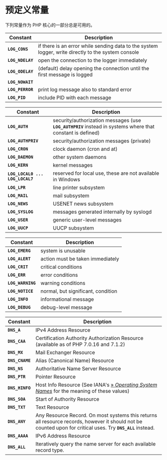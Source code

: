 预定义常量
==========

下列常量作为 PHP 核心的一部分总是可用的。

| Constant         | Description                                                                                        |
|------------------|----------------------------------------------------------------------------------------------------|
| **`LOG_CONS`**   | if there is an error while sending data to the system logger, write directly to the system console |
| **`LOG_NDELAY`** | open the connection to the logger immediately                                                      |
| **`LOG_ODELAY`** | (default) delay opening the connection until the first message is logged                           |
| **`LOG_NOWAIT`** |                                                                                                    |
| **`LOG_PERROR`** | print log message also to standard error                                                           |
| **`LOG_PID`**    | include PID with each message                                                                      |

| Constant                        | Description                                                                                                |
|---------------------------------|------------------------------------------------------------------------------------------------------------|
| **`LOG_AUTH`**                  | security/authorization messages (use **`LOG_AUTHPRIV`** instead in systems where that constant is defined) |
| **`LOG_AUTHPRIV`**              | security/authorization messages (private)                                                                  |
| **`LOG_CRON`**                  | clock daemon (cron and at)                                                                                 |
| **`LOG_DAEMON`**                | other system daemons                                                                                       |
| **`LOG_KERN`**                  | kernel messages                                                                                            |
| **`LOG_LOCAL0 ... LOG_LOCAL7`** | reserved for local use, these are not available in Windows                                                 |
| **`LOG_LPR`**                   | line printer subsystem                                                                                     |
| **`LOG_MAIL`**                  | mail subsystem                                                                                             |
| **`LOG_NEWS`**                  | USENET news subsystem                                                                                      |
| **`LOG_SYSLOG`**                | messages generated internally by syslogd                                                                   |
| **`LOG_USER`**                  | generic user-level messages                                                                                |
| **`LOG_UUCP`**                  | UUCP subsystem                                                                                             |

| Constant          | Description                        |
|-------------------|------------------------------------|
| **`LOG_EMERG`**   | system is unusable                 |
| **`LOG_ALERT`**   | action must be taken immediately   |
| **`LOG_CRIT`**    | critical conditions                |
| **`LOG_ERR`**     | error conditions                   |
| **`LOG_WARNING`** | warning conditions                 |
| **`LOG_NOTICE`**  | normal, but significant, condition |
| **`LOG_INFO`**    | informational message              |
| **`LOG_DEBUG`**   | debug-level message                |

| Constant        | Description                                                                                                                                                                                  |
|-----------------|----------------------------------------------------------------------------------------------------------------------------------------------------------------------------------------------|
| **`DNS_A`**     | IPv4 Address Resource                                                                                                                                                                        |
| **`DNS_CAA`**   | Certification Authority Authorization Resource (available as of PHP 7.0.16 and 7.1.2)                                                                                                        |
| **`DNS_MX`**    | Mail Exchanger Resource                                                                                                                                                                      |
| **`DNS_CNAME`** | Alias (Canonical Name) Resource                                                                                                                                                              |
| **`DNS_NS`**    | Authoritative Name Server Resource                                                                                                                                                           |
| **`DNS_PTR`**   | Pointer Resource                                                                                                                                                                             |
| **`DNS_HINFO`** | Host Info Resource (See IANA's <a href="http://www.iana.org/assignments/operating-system-names" class="link external">» <em>Operating System Names</em></a> for the meaning of these values) |
| **`DNS_SOA`**   | Start of Authority Resource                                                                                                                                                                  |
| **`DNS_TXT`**   | Text Resource                                                                                                                                                                                |
| **`DNS_ANY`**   | Any Resource Record. On most systems this returns all resource records, however it should not be counted upon for critical uses. Try **`DNS_ALL`** instead.                                  |
| **`DNS_AAAA`**  | IPv6 Address Resource                                                                                                                                                                        |
| **`DNS_ALL`**   | Iteratively query the name server for each available record type.                                                                                                                            |
